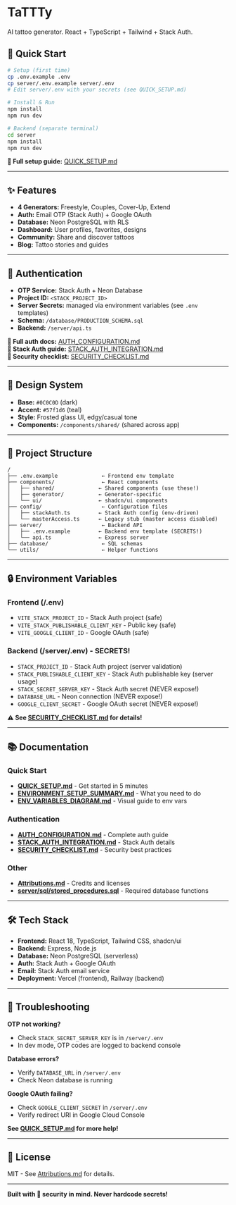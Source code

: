 # TaTTTy

AI tattoo generator. React + TypeScript + Tailwind + Stack Auth.

## 🚀 Quick Start

```bash
# Setup (first time)
cp .env.example .env
cp server/.env.example server/.env
# Edit server/.env with your secrets (see QUICK_SETUP.md)

# Install & Run
npm install
npm run dev

# Backend (separate terminal)
cd server
npm install
npm run dev
```

**📖 Full setup guide:** [QUICK_SETUP.md](/QUICK_SETUP.md)

---

## ✨ Features

- **4 Generators:** Freestyle, Couples, Cover-Up, Extend
- **Auth:** Email OTP (Stack Auth) + Google OAuth
- **Database:** Neon PostgreSQL with RLS
- **Dashboard:** User profiles, favorites, designs
- **Community:** Share and discover tattoos
- **Blog:** Tattoo stories and guides

---

## 🔐 Authentication

- **OTP Service:** Stack Auth + Neon Database
- **Project ID:** `<STACK_PROJECT_ID>`
- **Server Secrets:** managed via environment variables (see `.env` templates)
- **Schema:** `/database/PRODUCTION_SCHEMA.sql`
- **Backend:** `/server/api.ts`

**📖 Full auth docs:** [AUTH_CONFIGURATION.md](/AUTH_CONFIGURATION.md)  
**📖 Stack Auth guide:** [STACK_AUTH_INTEGRATION.md](/STACK_AUTH_INTEGRATION.md)  
**📖 Security checklist:** [SECURITY_CHECKLIST.md](/SECURITY_CHECKLIST.md)

---

## 🎨 Design System

- **Base:** `#0C0C0D` (dark)
- **Accent:** `#57f1d6` (teal)
- **Style:** Frosted glass UI, edgy/casual tone
- **Components:** `/components/shared/` (shared across app)

---

## 📂 Project Structure

```
/
├── .env.example              ← Frontend env template
├── components/               ← React components
│   ├── shared/              ← Shared components (use these!)
│   ├── generator/           ← Generator-specific
│   └── ui/                  ← shadcn/ui components
├── config/                   ← Configuration files
│   ├── stackAuth.ts         ← Stack Auth config (env-driven)
│   └── masterAccess.ts      ← Legacy stub (master access disabled)
├── server/                   ← Backend API
│   ├── .env.example         ← Backend env template (SECRETS!)
│   └── api.ts               ← Express server
├── database/                 ← SQL schemas
└── utils/                    ← Helper functions
```

---

## 🔒 Environment Variables

### Frontend (/.env)
- `VITE_STACK_PROJECT_ID` - Stack Auth project (safe)
- `VITE_STACK_PUBLISHABLE_CLIENT_KEY` - Public key (safe)
- `VITE_GOOGLE_CLIENT_ID` - Google OAuth (safe)

### Backend (/server/.env) - SECRETS!
- `STACK_PROJECT_ID` - Stack Auth project (server validation)
- `STACK_PUBLISHABLE_CLIENT_KEY` - Stack Auth publishable key (server usage)
- `STACK_SECRET_SERVER_KEY` - Stack Auth secret (NEVER expose!)
- `DATABASE_URL` - Neon connection (NEVER expose!)
- `GOOGLE_CLIENT_SECRET` - Google OAuth secret (NEVER expose!)

**⚠️ See [SECURITY_CHECKLIST.md](/SECURITY_CHECKLIST.md) for details!**

---

## 📚 Documentation

### Quick Start
- **[QUICK_SETUP.md](/QUICK_SETUP.md)** - Get started in 5 minutes
- **[ENVIRONMENT_SETUP_SUMMARY.md](/ENVIRONMENT_SETUP_SUMMARY.md)** - What you need to do
- **[ENV_VARIABLES_DIAGRAM.md](/ENV_VARIABLES_DIAGRAM.md)** - Visual guide to env vars

### Authentication
- **[AUTH_CONFIGURATION.md](/AUTH_CONFIGURATION.md)** - Complete auth guide
- **[STACK_AUTH_INTEGRATION.md](/STACK_AUTH_INTEGRATION.md)** - Stack Auth details
- **[SECURITY_CHECKLIST.md](/SECURITY_CHECKLIST.md)** - Security best practices

### Other
- **[Attributions.md](/Attributions.md)** - Credits and licenses
- **[server/sql/stored_procedures.sql](/src/server/sql/stored_procedures.sql)** - Required database functions

---

## 🛠️ Tech Stack

- **Frontend:** React 18, TypeScript, Tailwind CSS, shadcn/ui
- **Backend:** Express, Node.js
- **Database:** Neon PostgreSQL (serverless)
- **Auth:** Stack Auth + Google OAuth
- **Email:** Stack Auth email service
- **Deployment:** Vercel (frontend), Railway (backend)

---

## 🐛 Troubleshooting

**OTP not working?**
- Check `STACK_SECRET_SERVER_KEY` is in `/server/.env`
- In dev mode, OTP codes are logged to backend console

**Database errors?**
- Verify `DATABASE_URL` in `/server/.env`
- Check Neon database is running

**Google OAuth failing?**
- Check `GOOGLE_CLIENT_SECRET` in `/server/.env`
- Verify redirect URI in Google Cloud Console

**See [QUICK_SETUP.md](/QUICK_SETUP.md) for more help!**

---

## 📄 License

MIT - See [Attributions.md](/Attributions.md) for details.

---

**Built with 🔐 security in mind. Never hardcode secrets!**
